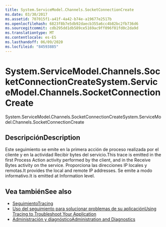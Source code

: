```yaml
---
title: System.ServiceModel.Channels.SocketConnectionCreate
ms.date: 03/30/2017
ms.assetid: 707015f1-a41f-4a42-b74e-a19677e2517b
ms.openlocfilehash: 6823f8b7e5db92daecb355a6cc4b82bc2fb736d6
ms.sourcegitcommit: cdb295dd1db589ce5169ac9ff096f01fd0c2da9d
ms.translationtype: MT
ms.contentlocale: es-ES
ms.lasthandoff: 06/09/2020
ms.locfileid: "84593885"
---
```

# <a name="systemservicemodelchannelssocketconnectioncreate"></a><span data-ttu-id="5cb0c-102">System.ServiceModel.Channels.SocketConnectionCreate</span><span class="sxs-lookup"><span data-stu-id="5cb0c-102">System.ServiceModel.Channels.SocketConnectionCreate</span></span>
<span data-ttu-id="5cb0c-103">System.ServiceModel.Channels.SocketConnectionCreate</span><span class="sxs-lookup"><span data-stu-id="5cb0c-103">System.ServiceModel.Channels.SocketConnectionCreate</span></span>  
  
## <a name="description"></a><span data-ttu-id="5cb0c-104">Descripción</span><span class="sxs-lookup"><span data-stu-id="5cb0c-104">Description</span></span>  
 <span data-ttu-id="5cb0c-105">Este seguimiento se emite en la primera acción de proceso realizada por el cliente y en la actividad Recibir bytes del servicio.</span><span class="sxs-lookup"><span data-stu-id="5cb0c-105">This trace is emitted in the first Process Action activity performed by the client, and in the Receive Bytes activity on the service.</span></span> <span data-ttu-id="5cb0c-106">Proporciona las direcciones IP locales y remotas.</span><span class="sxs-lookup"><span data-stu-id="5cb0c-106">It provides the local and remote IP addresses.</span></span> <span data-ttu-id="5cb0c-107">Se emite a modo informativo.</span><span class="sxs-lookup"><span data-stu-id="5cb0c-107">It is emitted at Information level.</span></span>  
  
## <a name="see-also"></a><span data-ttu-id="5cb0c-108">Vea también</span><span class="sxs-lookup"><span data-stu-id="5cb0c-108">See also</span></span>

- [<span data-ttu-id="5cb0c-109">Seguimiento</span><span class="sxs-lookup"><span data-stu-id="5cb0c-109">Tracing</span></span>](index.md)
- [<span data-ttu-id="5cb0c-110">Uso del seguimiento para solucionar problemas de su aplicación</span><span class="sxs-lookup"><span data-stu-id="5cb0c-110">Using Tracing to Troubleshoot Your Application</span></span>](using-tracing-to-troubleshoot-your-application.md)
- [<span data-ttu-id="5cb0c-111">Administración y diagnóstico</span><span class="sxs-lookup"><span data-stu-id="5cb0c-111">Administration and Diagnostics</span></span>](../index.md)
